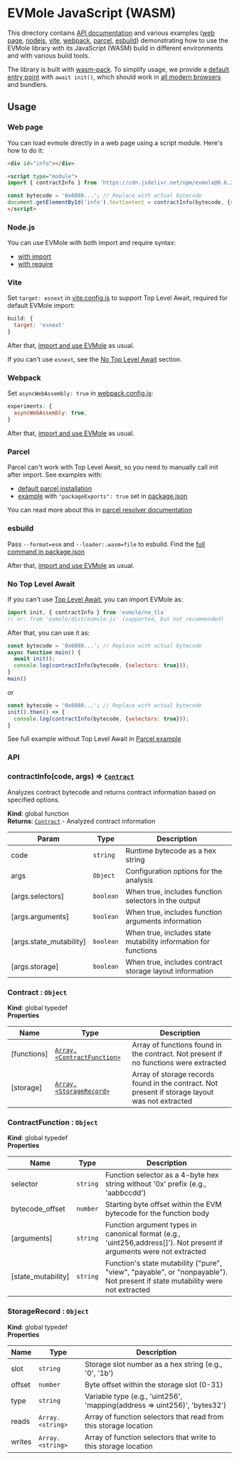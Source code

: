 # EVMole JavaScript (WASM)

This directory contains [API documentation](#api) and various examples ([web page](#web-page), [nodejs](#nodejs), [vite](#vite), [webpack](#webpack), [parcel](#parcel), [esbuild](#esbuild)) demonstrating how to use the EVMole library with its JavaScript (WASM) build in different environments and with various build tools.

The library is built with [wasm-pack](https://rustwasm.github.io/wasm-pack/). To simplify usage, we provide a  [default entry point](./src/evmole_esm.js) with `await init()`, which should work in [all modern browsers](https://caniuse.com/mdn-javascript_operators_await_top_level) and bundlers.


## Usage
### Web page

You can load evmole directly in a web page using a script module. Here's how to do it:
<!--
TODO: fix jsdelivr esm import
import { functionSelectors } from 'https://cdn.jsdelivr.net/npm/evmole/+esm';
-->
```html
<div id="info"></div>

<script type="module">
import { contractInfo } from 'https://cdn.jsdelivr.net/npm/evmole@0.6.2/dist/evmole.mjs';

const bytecode = '0x6080...'; // Replace with actual bytecode
document.getElementById('info').textContent = contractInfo(bytecode, {selectors: true, arguments: true, stateMutability: true});
</script>
```

### Node.js

You can use EVMole with both import and require syntax:
- [with import](./examples/node/with_import.mjs)
- [with require](./examples/node/with_require.cjs)

### Vite

Set `target: esnext` in [vite.config.js](./examples/vite/vite.config.js) to support Top Level Await, required for default EVMole import:
```javascript
build: {
  target: 'esnext'
}
```

After that, [import and use EVMole](./examples/vite/main.js) as usual.

If you can't use `esnext`, see the [No Top Level Await](#no-top-level-await) section.


### Webpack

Set `asyncWebAssembly: true` in [webpack.config.js](./examples/webpack/webpack.config.js):
```javascript
experiments: {
  asyncWebAssembly: true,
}
```
After that, [import and use EVMole](./examples/webpack/index.js) as usual.

### Parcel

Parcel can't work with Top Level Await, so you need to manually call init after import. See examples with:
- [default parcel installation](./examples/parcel/src/app.js)
- [example](./examples/parcel_packageExports/src/app.js) with `"packageExports": true` set in [package.json](./examples/parcel_packageExports/package.json)

You can read more about this in [parcel resolver documentation](https://parceljs.org/blog/v2-9-0/#new-resolver)


### esbuild

Pass `--format=esm` and `--loader:.wasm=file` to esbuild.
Find the [full command in package.json](./examples/esbuild/package.json)

After that, [import and use EVMole](./examples/esbuild/main.js) as usual.

### No Top Level Await
If you can't use [Top Level Await](https://caniuse.com/mdn-javascript_operators_await_top_level), you can import EVMole as:

```js
import init, { contractInfo } from 'evmole/no_tla`
// or: from 'evmole/dist/evmole.js' (supported, but not recommended)
```

After that, you can use it as:
```javascript
const bytecode = '0x6080...'; // Replace with actual bytecode
async function main() {
  await init();
  console.log(contractInfo(bytecode, {selectors: true}));
}
main()
```
or
```javascript
const bytecode = '0x6080...'; // Replace with actual bytecode
init().then() => {
  console.log(contractInfo(bytecode, {selectors: true}));
}
```

See full example without Top Level Await in [Parcel example](./examples/parcel/src/app.js)

<!-- generated with `npm run doc` -->
### API

<a name="contractInfo"></a>

### contractInfo(code, args) ⇒ [<code>Contract</code>](#Contract)
Analyzes contract bytecode and returns contract information based on specified options.

**Kind**: global function  
**Returns**: [<code>Contract</code>](#Contract) - Analyzed contract information  

| Param | Type | Description |
| --- | --- | --- |
| code | <code>string</code> | Runtime bytecode as a hex string |
| args | <code>Object</code> | Configuration options for the analysis |
| [args.selectors] | <code>boolean</code> | When true, includes function selectors in the output |
| [args.arguments] | <code>boolean</code> | When true, includes function arguments information |
| [args.state_mutability] | <code>boolean</code> | When true, includes state mutability information for functions |
| [args.storage] | <code>boolean</code> | When true, includes contract storage layout information |


<a name="Contract"></a>

### Contract : <code>Object</code>
**Kind**: global typedef  
**Properties**

| Name | Type | Description |
| --- | --- | --- |
| [functions] | [<code>Array.&lt;ContractFunction&gt;</code>](#ContractFunction) | Array of functions found in the contract. Not present if no functions were extracted |
| [storage] | [<code>Array.&lt;StorageRecord&gt;</code>](#StorageRecord) | Array of storage records found in the contract. Not present if storage layout was not extracted |


<a name="ContractFunction"></a>

### ContractFunction : <code>Object</code>
**Kind**: global typedef  
**Properties**

| Name | Type | Description |
| --- | --- | --- |
| selector | <code>string</code> | Function selector as a 4-byte hex string without '0x' prefix (e.g., 'aabbccdd') |
| bytecode_offset | <code>number</code> | Starting byte offset within the EVM bytecode for the function body |
| [arguments] | <code>string</code> | Function argument types in canonical format (e.g., 'uint256,address[]'). Not present if arguments were not extracted |
| [state_mutability] | <code>string</code> | Function's state mutability ("pure", "view", "payable", or "nonpayable"). Not present if state mutability were not extracted |

<a name="StorageRecord"></a>


### StorageRecord : <code>Object</code>
**Kind**: global typedef  
**Properties**

| Name | Type | Description |
| --- | --- | --- |
| slot | <code>string</code> | Storage slot number as a hex string (e.g., '0', '1b') |
| offset | <code>number</code> | Byte offset within the storage slot (0-31) |
| type | <code>string</code> | Variable type (e.g., 'uint256', 'mapping(address => uint256)', 'bytes32') |
| reads | <code>Array.&lt;string&gt;</code> | Array of function selectors that read from this storage location |
| writes | <code>Array.&lt;string&gt;</code> | Array of function selectors that write to this storage location |
